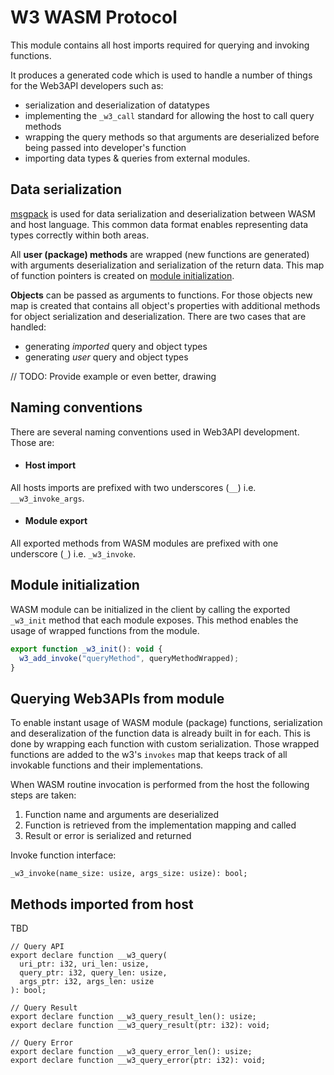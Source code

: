 # W3 WASM Protocol
This module contains all host imports required for querying and invoking functions.

It produces a generated code which is used to handle a number of things for the Web3API developers such as:
 - serialization and deserialization of datatypes
 - implementing the `_w3_call` standard for allowing the host to call query methods
 - wrapping the query methods so that arguments are deserialized before being passed into developer's function
 - importing data types & queries from external modules.
 
## Data serialization
[msgpack](https://msgpack.org) is used for data serialization and deserialization between WASM and host language.
This common data format enables representing data types correctly within both areas.

All **user (package) methods** are wrapped (new functions are generated) with arguments deserialization and serialization of the return data.
This map of function pointers is created on [module initialization](#module-initialization). 

**Objects** can be passed as arguments to functions. For those objects new map is created that contains all object's properties with
additional methods for object serialization and deserialization.
There are two cases that are handled:
* generating *imported* query and object types
* generating *user* query and object types

// TODO: Provide example or even better, drawing 

## Naming conventions

There are several naming conventions used in Web3API development. Those are:
* #### Host import
All hosts imports are prefixed with two underscores (`__`) i.e. `__w3_invoke_args`.

* #### Module export
All exported methods from WASM modules are prefixed with one underscore (`_`) i.e. `_w3_invoke`.

## Module initialization

WASM module can be initialized in the client by calling the exported `_w3_init` method that each module exposes.
This method enables the usage of wrapped functions from the module.

```js
export function _w3_init(): void {
  w3_add_invoke("queryMethod", queryMethodWrapped);
}

```
## Querying Web3APIs from module
To enable instant usage of WASM module (package) functions, serialization and deseralization of the function data is already built in for each.
This is done by wrapping each function with custom serialization.
Those wrapped functions are added to the w3's `invokes` map that keeps track of all invokable functions and their implementations.

When WASM routine invocation is performed from the host the following steps are taken:
1. Function name and arguments are deserialized
2. Function is retrieved from the implementation mapping and called
3. Result or error is serialized and returned

Invoke function interface:
```
_w3_invoke(name_size: usize, args_size: usize): bool;
```

## Methods imported from host
TBD
```
// Query API
export declare function __w3_query(
  uri_ptr: i32, uri_len: usize,
  query_ptr: i32, query_len: usize,
  args_ptr: i32, args_len: usize
): bool;

// Query Result
export declare function __w3_query_result_len(): usize;
export declare function __w3_query_result(ptr: i32): void;

// Query Error
export declare function __w3_query_error_len(): usize;
export declare function __w3_query_error(ptr: i32): void;
```

